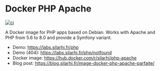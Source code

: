 # Docker PHP Apache
[![ci](https://github.com/silarhi/docker-php/actions/workflows/ci.yml/badge.svg)](https://github.com/silarhi/docker-php/actions/workflows/ci.yml)

A Docker image for PHP apps based on Debian. Works with Apache and PHP from 5.6 to 8.0 and provide a Symfony variant.

* Demo: https://labs.silarhi.fr/php
* Demo (404): https://labs.silarhi.fr/php/notfound
* Docker image: https://hub.docker.com/r/silarhi/php-apache
* Blog post: https://blog.silarhi.fr/image-docker-php-apache-parfaite/
